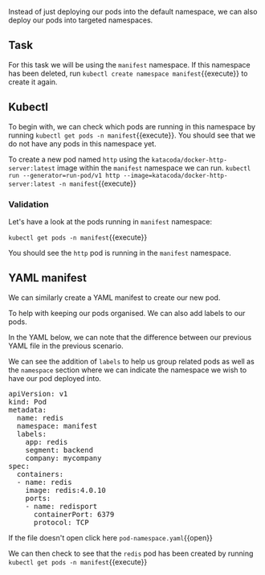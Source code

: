Instead of just deploying our pods into the default namespace, we can also deploy our pods into targeted namespaces.

## Task

For this task we will be using the `manifest` namespace. If this namespace has been deleted, run `kubectl create namespace manifest`{{execute}} to create it again.

## Kubectl
To begin with, we can check which pods are running in this namespace by running `kubectl get pods -n manifest`{{execute}}. You should see that we do not have any pods in this namespace yet.

To create a new pod named `http` using the `katacoda/docker-http-server:latest` image within the `manifest` namespace we can run. 
`kubectl run --generator=run-pod/v1 http --image=katacoda/docker-http-server:latest -n manifest`{{execute}}

### Validation
Let's have a look at the pods running in `manifest` namespace:

`kubectl get pods -n manifest`{{execute}}

You should see the `http` pod is running in the `manifest` namespace.

## YAML manifest

We can similarly create a YAML manifest to create our new pod.

To help with keeping our pods organised. We can also add labels to our pods. 

In the YAML below, we can note that the difference between our previous YAML file in the previous scenario.

We can see the addition of `labels` to help us group related pods as well as the `namespace` section where we can indicate the namespace we wish to have our pod deployed into.

<pre class="file"
data-filename="pod-namespace.yaml"
data-target="replace">
apiVersion: v1
kind: Pod
metadata:
  name: redis
  namespace: manifest
  labels: 
    app: redis
    segment: backend
    company: mycompany    
spec:
  containers:
  - name: redis
    image: redis:4.0.10
    ports:
    - name: redisport
      containerPort: 6379
      protocol: TCP</pre>
      
If the file doesn't open click here `pod-namespace.yaml`{{open}}
      
We can then check to see that the `redis` pod has been created by running `kubectl get pods -n manifest`{{execute}}